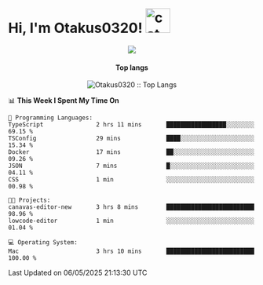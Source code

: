<h1> Hi, I'm Otakus0320! <img src="https://media.giphy.com/media/mGcNjsfWAjY5AEZNw6/giphy.gif" width="50" alt="cat"></h1>

<p align="center"><a href="https://wakatime.com/@044d69d0-1253-4f60-96b6-5d19a0f9dde5"><img src="https://wakatime.com/badge/user/044d69d0-1253-4f60-96b6-5d19a0f9dde5.svg" /></a></p>

<h4 align="center">Top langs</h4>

<p align="center"><img src="https://github-readme-stats.vercel.app/api/top-langs/?username=Otakus0320&langs_count=10&theme=tokyonight&layout=compact&timestamp={{random_number}}" alt="Otakus0320 :: Top Langs" /></p>

<!--START_SECTION:waka-->
📊 **This Week I Spent My Time On** 

```text
💬 Programming Languages: 
TypeScript               2 hrs 11 mins       █████████████████░░░░░░░░   69.15 % 
TSConfig                 29 mins             ████░░░░░░░░░░░░░░░░░░░░░   15.34 % 
Docker                   17 mins             ██░░░░░░░░░░░░░░░░░░░░░░░   09.26 % 
JSON                     7 mins              █░░░░░░░░░░░░░░░░░░░░░░░░   04.11 % 
CSS                      1 min               ░░░░░░░░░░░░░░░░░░░░░░░░░   00.98 % 

🐱‍💻 Projects: 
canavas-editor-new       3 hrs 8 mins        █████████████████████████   98.96 % 
lowcode-editor           1 min               ░░░░░░░░░░░░░░░░░░░░░░░░░   01.04 % 

💻 Operating System: 
Mac                      3 hrs 10 mins       █████████████████████████   100.00 % 
```


 Last Updated on 06/05/2025 21:13:30 UTC
<!--END_SECTION:waka-->
